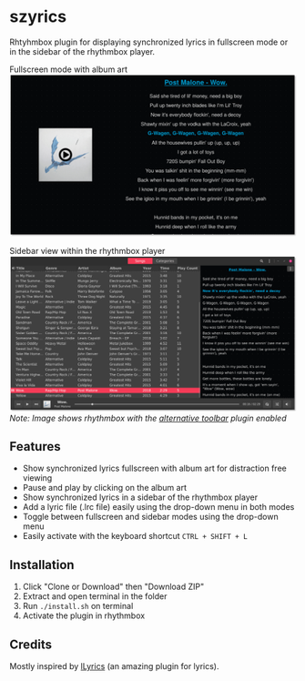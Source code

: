 # szyrics
Rhtyhmbox plugin for displaying synchronized lyrics in fullscreen mode or in the sidebar of the rhythmbox player.

Fullscreen mode with album art
![Fullscreen view with album art](/screenshots/fullscreen_ss.png?raw=true "Fullscreen view with album art")

Sidebar view within the rhythmbox player
![Sidebar view within the rhythmbox player (using the alternative toolbar)](/screenshots/sidebar_ss.png?raw=true "Sidebar view within the rhythmbox player (using the alternative toolbar)")
*Note: Image shows rhythmbox with the [alternative toolbar](https://github.com/fossfreedom/alternative-toolbar) plugin enabled*

## Features
- Show synchronized lyrics fullscreen with album art for distraction free viewing
- Pause and play by clicking on the album art
- Show synchronized lyrics in a sidebar of the rhythmbox player
- Add a lyric file (.lrc file) easily using the drop-down menu in both modes
- Toggle between fullscreen and sidebar modes using the drop-down menu
- Easily activate with the keyboard shortcut `CTRL + SHIFT + L`

## Installation
1. Click "Clone or Download" then "Download ZIP"
2. Extract and open terminal in the folder
3. Run `./install.sh` on terminal
4. Activate the plugin in rhythmbox

## Credits
Mostly inspired by [lLyrics](https://github.com/dmo60/lLyrics) (an amazing plugin for lyrics).
